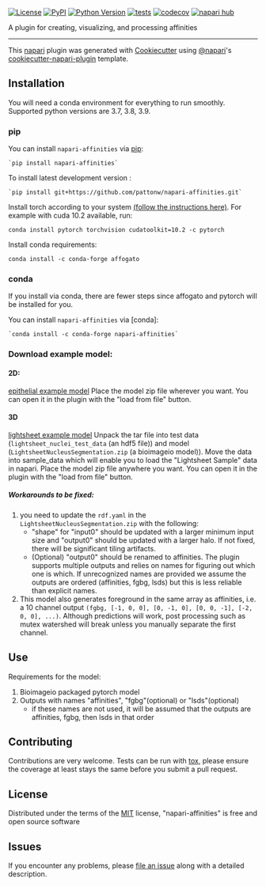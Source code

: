 
[![License](https://img.shields.io/pypi/l/napari-affinities.svg?color=green)](https://github.com/pattonw/napari-affinities/raw/main/LICENSE)
[![PyPI](https://img.shields.io/pypi/v/napari-affinities.svg?color=green)](https://pypi.org/project/napari-affinities)
[![Python Version](https://img.shields.io/pypi/pyversions/napari-affinities.svg?color=green)](https://python.org)
[![tests](https://github.com/pattonw/napari-affinities/workflows/tests/badge.svg)](https://github.com/pattonw/napari-affinities/actions)
[![codecov](https://codecov.io/gh/pattonw/napari-affinities/branch/main/graph/badge.svg)](https://codecov.io/gh/pattonw/napari-affinities)
[![napari hub](https://img.shields.io/endpoint?url=https://api.napari-hub.org/shields/napari-affinities)](https://napari-hub.org/plugins/napari-affinities)

A plugin for creating, visualizing, and processing affinities

---

This [napari] plugin was generated with [Cookiecutter] using [@napari]'s [cookiecutter-napari-plugin] template.

<!--
Don't miss the full getting started guide to set up your new package:
https://github.com/napari/cookiecutter-napari-plugin#getting-started

and review the napari docs for plugin developers:
https://napari.org/plugins/stable/index.html
-->

## Installation

You will need a conda environment for everything to run
smoothly. Supported python versions are 3.7, 3.8, 3.9.

### pip
You can install `napari-affinities` via [pip]:

    `pip install napari-affinities`

To install latest development version :

    `pip install git+https://github.com/pattonw/napari-affinities.git`

Install torch according to your system [(follow the instructions here)](https://pytorch.org/get-started/locally/). For example with cuda 10.2 available, run:

    conda install pytorch torchvision cudatoolkit=10.2 -c pytorch

Install conda requirements:

    conda install -c conda-forge affogato

### conda

If you install via conda, there are fewer steps since
affogato and pytorch will be installed for you.

You can install `napari-affinities` via [conda]:

    `conda install -c conda-forge napari-affinities`

### Download example model:

#### 2D:

[epithelial example model](https://oc.embl.de/index.php/s/zfWMKu7HoQnSJLs)
Place the model zip file wherever you want. You can open it in the plugin with the "load from file" button.

#### 3D

[lightsheet example model](https://owncloud.gwdg.de/index.php/s/LsShICsOcilqPRs)
Unpack the tar file into test data (`lightsheet_nuclei_test_data` (an hdf5 file)) and model (`LightsheetNucleusSegmentation.zip` (a bioimageio model)).
Move the data into sample_data which will enable you to load the "Lightsheet Sample" data in napari.
Place the model zip file anywhere you want. You can open it in the plugin with the "load from file" button.

##### Workarounds to be fixed:

1. you need to update the `rdf.yaml` in the `LightsheetNucleusSegmentation.zip` with the following:
   - "shape" for "input0" should be updated with a larger minimum input size and "output0" should be updated with a larger halo. If not fixed, there will be significant tiling artifacts.
   - (Optional) "output0" should be renamed to affinities. The plugin supports multiple outputs and relies on names for figuring out which one is which. If unrecognized names are provided we assume the outputs are ordered (affinities, fgbg, lsds) but this is less reliable than explicit names.
2. This model also generates foreground in the same array as affinities, i.e. a 10 channel output `(fgbg, [-1, 0, 0], [0, -1, 0], [0, 0, -1], [-2, 0, 0], ...)`. Although predictions will work, post processing such as mutex watershed will break unless you manually separate the first channel.

## Use

Requirements for the model:

1. Bioimageio packaged pytorch model
2. Outputs with names "affinities", "fgbg"(optional) or "lsds"(optional)
   - if these names are not used, it will be assumed that the outputs are affinities, fgbg, then lsds in that order

## Contributing

Contributions are very welcome. Tests can be run with [tox], please ensure
the coverage at least stays the same before you submit a pull request.

## License

Distributed under the terms of the [MIT] license,
"napari-affinities" is free and open source software

## Issues

If you encounter any problems, please [file an issue] along with a detailed description.

[napari]: https://github.com/napari/napari
[cookiecutter]: https://github.com/audreyr/cookiecutter
[@napari]: https://github.com/napari
[mit]: http://opensource.org/licenses/MIT
[bsd-3]: http://opensource.org/licenses/BSD-3-Clause
[gnu gpl v3.0]: http://www.gnu.org/licenses/gpl-3.0.txt
[gnu lgpl v3.0]: http://www.gnu.org/licenses/lgpl-3.0.txt
[apache software license 2.0]: http://www.apache.org/licenses/LICENSE-2.0
[mozilla public license 2.0]: https://www.mozilla.org/media/MPL/2.0/index.txt
[cookiecutter-napari-plugin]: https://github.com/napari/cookiecutter-napari-plugin
[file an issue]: https://github.com/pattonw/napari-affinities/issues
[napari]: https://github.com/napari/napari
[tox]: https://tox.readthedocs.io/en/latest/
[pip]: https://pypi.org/project/pip/
[pypi]: https://pypi.org/
